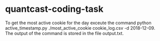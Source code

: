 # quantcast-coding-task
To get the most active cookie for the day exceute the command python active_timestamp.py ./most_active_cookie cookie_log.csv -d 2018-12-09.
The output of the command is stored in the file output.txt.